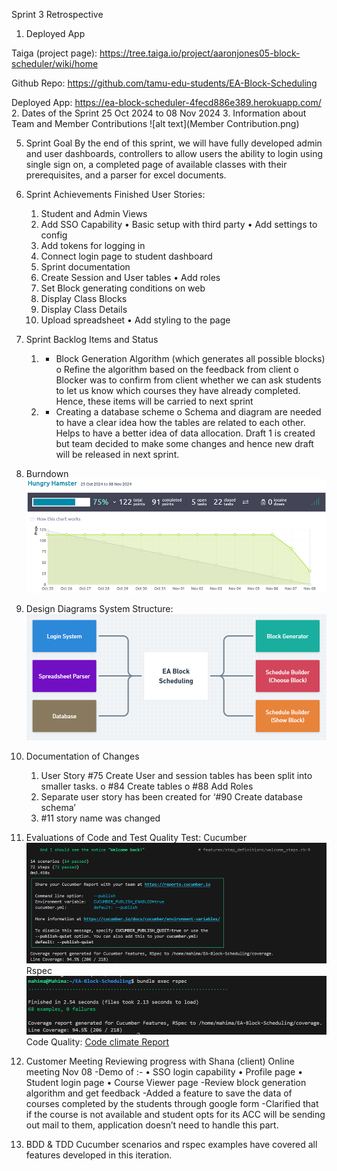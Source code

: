 Sprint 3 Retrospective
1. Deployed App

Taiga (project page): https://tree.taiga.io/project/aaronjones05-block-scheduler/wiki/home

Github Repo: https://github.com/tamu-edu-students/EA-Block-Scheduling

Deployed App: https://ea-block-scheduler-4fecd886e389.herokuapp.com/
2. Dates of the Sprint
25 Oct 2024 to 08 Nov 2024
3. Information about Team and Member Contributions
![alt text](Member Contribution.png)
 
5. Sprint Goal
By the end of this sprint, we will have fully developed admin and user dashboards, controllers to allow users the ability to login using single sign on, a completed page of available classes with their prerequisites, and a parser for excel documents. 
6. Sprint Achievements
Finished User Stories:
     1.	Student and Admin Views
     2.	Add SSO Capability
            • Basic setup with third party
            •	Add settings to config
     3.	Add tokens for logging in
     4.	Connect login page to student dashboard
     5.	Sprint documentation
     6.	Create Session and User tables
            •	Add roles 
     7.	Set Block generating conditions on web
     8.	Display Class Blocks 
     9.	Display Class Details
     10.	Upload spreadsheet
            •	Add styling to the page
6. Sprint Backlog Items and Status
    1.	* Block Generation Algorithm (which generates all possible blocks)
          o	Refine the algorithm based on the feedback from client
          o	Blocker was to confirm from client whether we can ask students to let us know which courses they have already 
            completed. Hence, these items will be carried to next sprint
    2.	+ Creating a database scheme
          o	Schema and diagram are needed to have a clear idea how the tables are related to each other. Helps to have a 
          better idea of data allocation. Draft 1 is created but team decided to make some changes and hence new draft will 
         be released in next sprint.

7. Burndown 
![alt text](BurnDown.png)


8. Design Diagrams
System Structure:  
![alt text](SystemStructure.png)

9. Documentation of Changes
    1.	User Story #75 Create User and session tables has been split into smaller tasks.
    o	#84 Create tables
    o	#88 Add Roles
    2.	Separate user story has been created for ‘#90 Create database schema’
    3.	#11 story name was changed
10. Evaluations of Code and Test Quality
 Test: 
Cucumber
 ![alt text](Cucumber.png)
Rspec
 ![alt text](Rspec.png)
Code Quality:
[Code climate Report](https://codeclimate.com/github/tamu-edu-students/EA-Block-Scheduling)
11. Customer Meeting
Reviewing progress with Shana (client)
Online meeting
Nov 08
-Demo of :-
     •	SSO login capability 
     •	Profile page
     •	Student login page
     •	Course Viewer page
-Review block generation algorithm and get feedback
-Added a feature to save the data of courses completed by the students through google form
-Clarified that if the course is not available and student opts for its ACC will be sending out mail to them, application doesn’t need to handle this part.
12. BDD & TDD
Cucumber scenarios and rspec examples have covered all features developed in this iteration.

